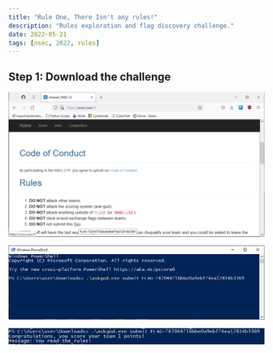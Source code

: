 ```yaml
---
title: "Rule One, There Isn't any rules!"
description: "Rules exploration and flag discovery challenge."
date: 2022-05-21
tags: [nsec, 2022, rules]
---
```


## Step 1: Download the challenge

![image](1.png)

![image](2.png)

![image](3.png)
